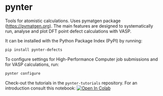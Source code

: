 # pynter
Tools for atomistic calculations. Uses pymatgen package (https://pymatgen.org). The main features are designed to systematically run, analyse and plot DFT point defect calculations with VASP. 

It can be installed with the Python Package Index (PyPI) by running:
```sh
pip install pynter-defects
```

To configure settings for High-Performance Computer job submissions and for VASP calculations, run:
```sh
pynter configure
```

Check-out the tutorials in the `pynter-tutorials` repository. For an introduction consult this notebook:
[![Open In Colab](https://colab.research.google.com/assets/colab-badge.svg)](https://colab.research.google.com/github/lorenzo-villa-hub/pynter-tutorials/blob/master/notebooks/intro.ipynb)
